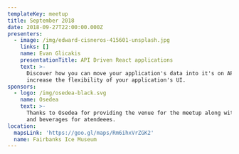 ```yaml
---
templateKey: meetup
title: September 2018
date: 2018-09-27T22:00:00.000Z
presenters:
  - image: /img/edward-cisneros-415601-unsplash.jpg
    links: []
    name: Evan Glicakis
    presentationTitle: API Driven React applications
    text: >-
      Discover how you can move your application's data into it's on API to
      increase the flexibility of your application's UI.
sponsors:
  - logo: /img/osedea-black.svg
    name: Osedea
    text: >-
      Thanks to Osedea for providing the venue for the meetup along with food
      and beverages for atendeees.
location:
  mapsLink: 'https://goo.gl/maps/Rm6ihxVrZGK2'
  name: Fairbanks Ice Museum
---
```


